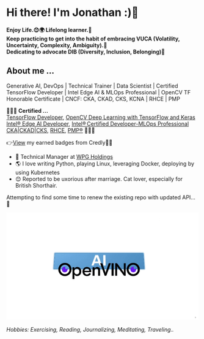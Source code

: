 # Hi there! I'm Jonathan :)👋

**Enjoy Life.😊🌍 Lifelong learner.🗻<br>
Keep practicing to get into the habit of embracing VUCA (Volatility, Uncertainty, Complexity, Ambiguity).💪<br>
Dedicating to advocate DIB (Diversity, Inclusion, Belonging)🌱**

## About me ...<br>
Generative AI, DevOps | Technical Trainer | Data Scientist | Certified TensorFlow Developer | Intel Edge AI & MLOps Professional | OpenCV TF Honorable Certificate | CNCF: CKA, CKAD, CKS, KCNA | RHCE | PMP<br>

:clap::clap::clap: **Certified ...**<br>
[TensorFlow Developer](https://www.tensorflow.org/certificate), [OpenCV Deep Learning with TensorFlow and Keras](https://opencv.org/courses/)<br>
[Intel® Edge AI Developer](https://www.intel.com/content/www/us/en/developer/tools/devcloud/edge/learn/certification.html), [Intel® Certified Developer-MLOps Professional
](https://www.intel.com/content/www/us/en/developer/certification/mlops.html)<br>
[CKA](https://training.linuxfoundation.org/certification/certified-kubernetes-administrator-cka/)|[CKAD](https://training.linuxfoundation.org/certification/certified-kubernetes-application-developer-ckad/)|[CKS](https://training.linuxfoundation.org/certification/certified-kubernetes-security-specialist/), [RHCE](https://www.redhat.com/en/services/training/ex294-red-hat-certified-engineer-rhce-exam-red-hat-enterprise-linux-8), [PMP®](https://www.pmi.org/certifications/project-management-pmp#) :clap::clap::clap:<br>

:point_right:[View](https://www.credly.com/users/tung-chiang-yeh/badges) my earned badges from Credly👏✨


- :necktie: Technical Manager at [WPG Holdings](https://www.wpgholdings.com/)
- :earth_americas: I love writing Python, playing Linux, leveraging Docker, deploying by using Kubernetes
- :blush: Reported to be uxorious after marriage. Cat lover, especially for British Shorthair.

Attempting to find some time to renew the existing repo with updated API…🍕

![ov_2023](./ov_2023_visualai_aigc.gif)


*Hobbies: Exercising, Reading, Journalizing, Meditating, Traveling..*

<!--
**jonathanyeh0723/Jonathanyeh0723** is a ✨ _special_ ✨ repository because its `README.md` (this file) appears on your GitHub profile.

Here are some ideas to get you started:

- :necktie: I’m currently working on ...
- 🌱 I’m currently learning ...
- 👯 I’m looking to collaborate on ...
- 🤔 I’m looking for help with ...
- 💬 Ask me about ...
- 📫 How to reach me: ...
- 😄 Pronouns: ...
- ⚡ Fun fact: ...

#![](https://komarev.com/ghpvc/?username=jonathanyeh0723&label=visitors+🌍&style=plastic)
-->

<!--
 <a href="https://github.com/anuraghazra/github-readme-stats">
  <img align="left" src="https://github-readme-stats.vercel.app/api/top-langs/?username=jonathanyeh0723&theme=react&notebook&hide=jupyter%20notebook,HTML" />
</a><a href="https://github.com/anuraghazra/github-readme-stats">
  <img align="left" src="https://github-readme-stats.vercel.app/api?username=jonathanyeh0723&hide=contribs,prs&count_private=true&show_icons=true&theme=react" />
</a>
-->




